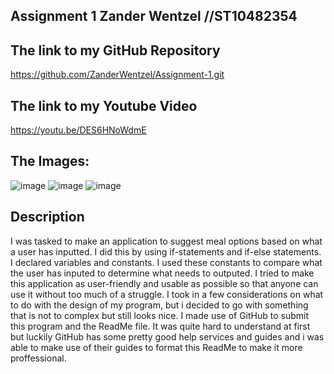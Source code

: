 Assignment 1
Zander Wentzel //ST10482354
------------------------------

The link to my GitHub Repository
----
https://github.com/ZanderWentzel/Assignment-1.git

The link to my Youtube Video
----
https://youtu.be/DES6HNoWdmE

The Images:
------------------------------
![image](https://github.com/user-attachments/assets/6786467b-18ad-4be6-8d40-fc9b93490d28)
![image](https://github.com/user-attachments/assets/a68bab9e-9fd5-47f0-8f95-5c5d6a040c4f)
![image](https://github.com/user-attachments/assets/4889bcf0-34db-4daf-ac09-d62e3711381c)

Description 
------------------------------
I was tasked to make an application to suggest meal options based on what a user has inputted.
I did this by using if-statements and if-else statements. I declared variables and constants. I used these constants to compare what the user has inputed to determine what needs to outputed. 
I tried to make this application as user-friendly and usable as possible so that anyone can use it without too much of a struggle. I took in a few considerations on what to do with the design of my program, but i decided to go with something that is not to complex but still looks nice. I made use of GitHub to submit this program and the ReadMe file. It was quite hard to understand at first but luckily GitHub has some pretty good help services and guides and i was able to make use of their guides to format this ReadMe to make it more proffessional. 
